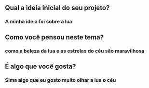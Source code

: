 ## Qual a ideia inicial do seu projeto?
### A minha ideia foi sobre a lua 
## Como você pensou neste tema?
### como a beleza da lua e as estrelas do céu são maravilhosa
## É algo que você gosta?
### Sima algo que eu gosto muito olhar a lua o céu
